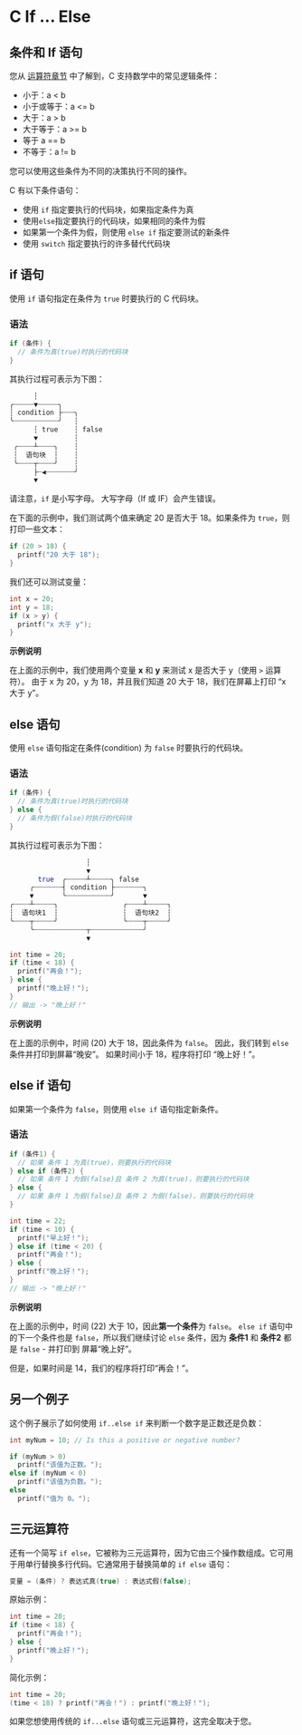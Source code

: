 C If ... Else
===

## 条件和 If 语句

您从 [运算符章节](./c_operators.md) 中了解到，C 支持数学中的常见逻辑条件：

* 小于：a < b
* 小于或等于：a <= b
* 大于：a > b
* 大于等于：a >= b
* 等于 a == b
* 不等于：a != b

您可以使用这些条件为不同的决策执行不同的操作。

C 有以下条件语句：

* 使用 `if` 指定要执行的代码块，如果指定条件为真
* 使用`else`指定要执行的代码块，如果相同的条件为假
* 如果第一个条件为假，则使用 `else if` 指定要测试的新条件
* 使用 `switch` 指定要执行的许多替代代码块

## if 语句

使用 `if` 语句指定在条件为 `true` 时要执行的 C 代码块。

### 语法

```c
if (条件) {
  // 条件为真(true)时执行的代码块
}
```

其执行过程可表示为下图：

```bash
      ┆
╭┈┈┈┈┈▼┈┈┈┈┈╮ 
┆ condition ├┈┈┈╮
╰┈┈┈┈┈┈┈┈┈┈┈╯   ┆
      ┆ true    ┆ false
      ▼         ┆
 ╭┈┈┈┈┴┈┈┈┈╮    ┆
 ┆  语句块  ┆    ┆
 ╰┈┈┈┈┬┈┈┈┈╯    ┆
      ├┈◀┈┈┈┈┈┈┈╯
      ▼
```


请注意，`if` 是小写字母。 大写字母（If 或 IF）会产生错误。

在下面的示例中，我们测试两个值来确定 20 是否大于 18。如果条件为 `true`，则打印一些文本：

```c
if (20 > 18) {
  printf("20 大于 18");
}
```

我们还可以测试变量：

```c
int x = 20;
int y = 18;
if (x > y) {
  printf("x 大于 y");
}
```

**示例说明**

在上面的示例中，我们使用两个变量 **x** 和 **y** 来测试 x 是否大于 y（使用 `>` 运算符）。 由于 x 为 20，y 为 18，并且我们知道 20 大于 18，我们在屏幕上打印 “x 大于 y”。

## else 语句

使用 `else` 语句指定在条件(condition) 为 `false` 时要执行的代码块。

### 语法

```c
if (条件) {
  // 条件为真(true)时执行的代码块
} else {
  // 条件为假(false)时执行的代码块
}
```

其执行过程可表示为下图：

```bash
                   ┆
                   ▼
       true  ╭┈┈┈┈┈┴┈┈┈┈┈╮ false
     ╭┈┈┈┈┈┈┈┤ condition ├┈┈┈┈┈┈┈╮
     ▼       ╰┈┈┈┈┈┈┈┈┈┈┈╯       ▼
╭┈┈┈┈┴┈┈┈┈┈╮                ╭┈┈┈┈┴┈┈┈┈┈╮
┆  语句块1  ┆                ┆  语句块2  ┆
╰┈┈┈┈┬┈┈┈┈┈╯                ╰┈┈┈┈┬┈┈┈┈┈╯
     ╰┈┈┈┈┈┈┈┈┈┈┈┈┈┬┈┈┈┈┈┈┈┈┈┈┈┈┈╯
                   ▼
```

```c
int time = 20;
if (time < 18) {
  printf("再会！");
} else {
  printf("晚上好！");
}
// 输出 -> "晚上好！"
```

**示例说明**

在上面的示例中，时间 (20) 大于 18，因此条件为 `false`。 因此，我们转到 `else` 条件并打印到屏幕“晚安”。 如果时间小于 18，程序将打印 “晚上好！”。

## else if 语句

如果第一个条件为 `false`，则使用 `else if` 语句指定新条件。

### 语法

```c
if (条件1) {
  // 如果 条件 1 为真(true)，则要执行的代码块
} else if (条件2) {
  // 如果 条件 1 为假(false)且 条件 2 为真(true)，则要执行的代码块
} else {
  // 如果 条件 1 为假(false)且 条件 2 为假(false)，则要执行的代码块
}
```

```c
int time = 22;
if (time < 10) {
  printf("早上好！");
} else if (time < 20) {
  printf("再会！");
} else {
  printf("晚上好！");
}
// 输出 -> "晚上好！"
```

**示例说明**

在上面的示例中，时间 (22) 大于 10，因此**第一个条件**为 `false`。 `else if` 语句中的下一个条件也是 `false`，所以我们继续讨论 `else` 条件，因为 **条件1** 和 **条件2** 都是 `false` - 并打印到 屏幕“晚上好”。

但是，如果时间是 14，我们的程序将打印“再会！”。

## 另一个例子

这个例子展示了如何使用 `if..else if` 来判断一个数字是正数还是负数：

```c
int myNum = 10; // Is this a positive or negative number?

if (myNum > 0)
  printf("该值为正数。");
else if (myNum < 0)
  printf("该值为负数。");
else
  printf("值为 0。");
```

## 三元运算符

还有一个简写 `if else`，它被称为三元运算符，因为它由三个操作数组成。它可用于用单行替换多行代码。它通常用于替换简单的 `if else` 语句：

```c
变量 = (条件) ? 表达式真(true) : 表达式假(false);
```

原始示例：

```c
int time = 20;
if (time < 18) {
  printf("再会！");
} else {
  printf("晚上好！");
}
```

简化示例：

```c
int time = 20;
(time < 18) ? printf("再会！") : printf("晚上好！");
```

如果您想使用传统的 `if...else` 语句或三元运算符，这完全取决于您。